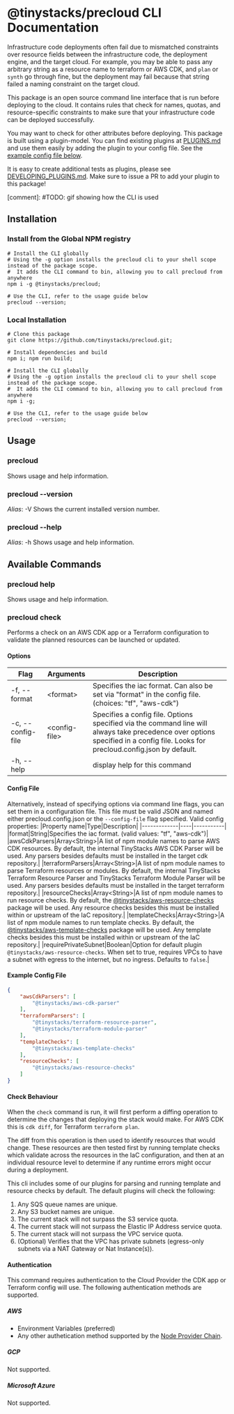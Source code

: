 # @tinystacks/precloud CLI Documentation

Infrastructure code deployments often fail due to mismatched constraints over resource fields between the infrastructure code, the deployment engine, and the target cloud. For example, you may be able to pass any arbitrary string as a resource name to terraform or AWS CDK, and `plan` or `synth` go through fine, but the deployment may fail because that string failed a naming constraint on the target cloud.

This package is an open source command line interface that is run before deploying to the cloud. It contains rules that check for names, quotas, and resource-specific constraints to make sure that your infrastructure code can be deployed successfully.

You may want to check for other attributes before deploying. This package is built using a plugin-model. You can find existing plugins at [PLUGINS.md](PLUGINS.md) and use them easily by adding the plugin to your config file. See the [example config file below](README.md#-example-config-file).

It is easy to create additional tests as plugins, please see [DEVELOPING_PLUGINS.md](DEVELOPING_PLUGINS.md). Make sure to issue a PR to add your plugin to this package!

[comment]: #TODO: gif showing how the CLI is used

## Installation

### Install from the Global NPM registry
```
# Install the CLI globally
# Using the -g option installs the precloud cli to your shell scope instead of the package scope. 
#  It adds the CLI command to bin, allowing you to call precloud from anywhere
npm i -g @tinystacks/precloud;

# Use the CLI, refer to the usage guide below
precloud --version;

```


### Local Installation
```
# Clone this package
git clone https://github.com/tinystacks/precloud.git;

# Install dependencies and build
npm i; npm run build;

# Install the CLI globally
# Using the -g option installs the precloud cli to your shell scope instead of the package scope. 
#  It adds the CLI command to bin, allowing you to call precloud from anywhere
npm i -g;

# Use the CLI, refer to the usage guide below
precloud --version;
```

## Usage
### precloud
Shows usage and help information.

### precloud --version
_Alias_: -V
Shows the current installed version number.

### precloud --help
_Alias_: -h
Shows usage and help information.


## Available Commands

### precloud help
Shows usage and help information.

### precloud check
Performs a check on an AWS CDK app or a Terraform configuration to validate the planned resources can be launched or updated.  

#### Options
|Flag|Arguments|Description|
|----|---------|-----------|
|-f, --format|\<format\>|  Specifies the iac format. Can also be set via "format" in the config file. (choices: "tf", "aws-cdk")|
|-c, --config-file|\<config-file\>|  Specifies a config file. Options specified via the command line will always take precedence over options specified in a config file.  Looks for precloud.config.json by default.|
|-h, --help||             display help for this command

#### Config File
Alternatively, instead of specifying options via command line flags, you can set them in a configuration file.  This file must be valid JSON and named either precloud.config.json or the `--config-file` flag specified.
Valid config properties:
|Property name|Type|Description|
|-------------|----|-----------|
|format|String|Specifies the iac format. (valid values: "tf", "aws-cdk")|
|awsCdkParsers|Array\<String\>|A list of npm module names to parse AWS CDK resources.  By default, the internal TinyStacks AWS CDK Parser will be used.  Any parsers besides defaults must be installed in the target cdk repository.|
|terraformParsers|Array\<String\>|A list of npm module names to parse Terraform resources or modules.  By default, the internal TinyStacks Terraform Resource Parser and TinyStacks Terraform Module Parser will be used. Any parsers besides defaults must be installed in the target terraform repository.|
|resourceChecks|Array\<String\>|A list of npm module names to run resource checks.  By default, the [@tinystacks/aws-resource-checks](https://github.com/tinystacks/aws-resource-checks) package will be used. Any resource checks besides this must be installed within or upstream of the IaC repository.|
|templateChecks|Array\<String\>|A list of npm module names to run template checks.  By default, the [@tinystacks/aws-template-checks](https://github.com/tinystacks/aws-template-checks) package will be used. Any template checks besides this must be installed within or upstream of the IaC repository.|
|requirePrivateSubnet|Boolean|Option for default plugin `@tinystacks/aws-resource-checks`. When set to true, requires VPCs to have a subnet with egress to the internet, but no ingress. Defaults to `false`.|

#### Example Config File
```json
{
    "awsCdkParsers": [
        "@tinystacks/aws-cdk-parser"
    ],
    "terraformParsers": [
        "@tinystacks/terraform-resource-parser",
        "@tinystacks/terraform-module-parser"
    ],
    "templateChecks": [
        "@tinystacks/aws-template-checks"  
    ],
    "resourceChecks": [
        "@tinystacks/aws-resource-checks"
    ]
}
```

#### Check Behaviour
When the `check` command is run, it will first perform a diffing operation to determine the changes that deploying the stack would make.  For AWS CDK this is `cdk diff`, for Terraform `terraform plan`.

The diff from this operation is then used to identify resources that would change.  These resources are then tested first by running template checks which validate across the resources in the IaC configuration, and then at an individual resource level to determine if any runtime errors might occur during a deployment.

This cli includes some of our plugins for parsing and running template and resource checks by default.
The default plugins will check the following:
1. Any SQS queue names are unique.
1. Any S3 bucket names are unique.
1. The current stack will not surpass the S3 service quota.
1. The current stack will not surpass the Elastic IP Address service quota.
1. The current stack will not surpass the VPC service quota.
1. (Optional) Verifies that the VPC has private subnets (egress-only subnets via a NAT Gateway or Nat Instance(s)).

#### Authentication
This command requires authentication to the Cloud Provider the CDK app or Terraform config will use.  The following authentication methods are supported.

##### AWS
- Environment Variables (preferred)
- Any other authetication method supported by the [Node Provider Chain](https://docs.aws.amazon.com/AWSJavaScriptSDK/v3/latest/modules/_aws_sdk_credential_providers.html#fromnodeproviderchain).

##### GCP
Not supported.

##### Microsoft Azure
Not supported.

